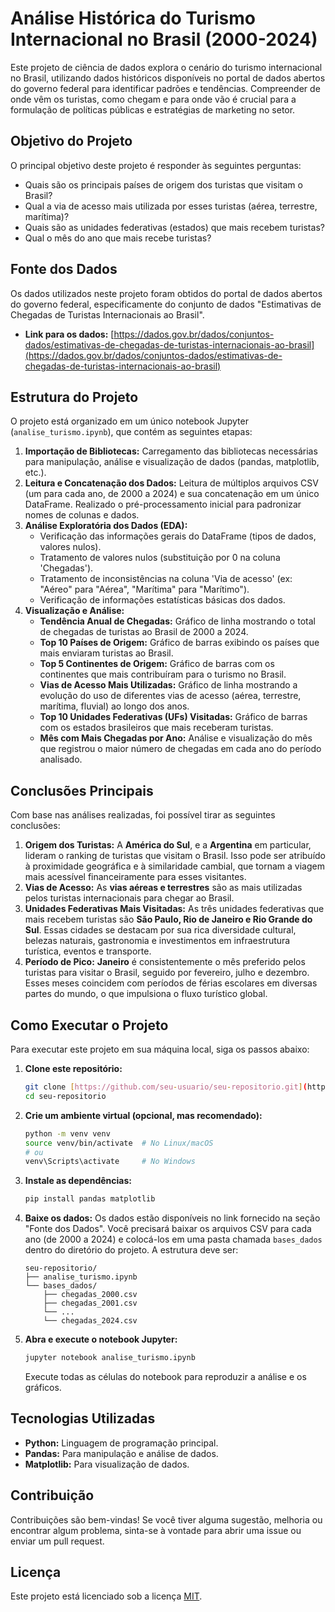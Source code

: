 # Análise Histórica do Turismo Internacional no Brasil (2000-2024)

Este projeto de ciência de dados explora o cenário do turismo internacional no Brasil, utilizando dados históricos disponíveis no portal de dados abertos do governo federal para identificar padrões e tendências. Compreender de onde vêm os turistas, como chegam e para onde vão é crucial para a formulação de políticas públicas e estratégias de marketing no setor.

## Objetivo do Projeto

O principal objetivo deste projeto é responder às seguintes perguntas:

- Quais são os principais países de origem dos turistas que visitam o Brasil?
- Qual a via de acesso mais utilizada por esses turistas (aérea, terrestre, marítima)?
- Quais são as unidades federativas (estados) que mais recebem turistas?
- Qual o mês do ano que mais recebe turistas?

## Fonte dos Dados

Os dados utilizados neste projeto foram obtidos do portal de dados abertos do governo federal, especificamente do conjunto de dados "Estimativas de Chegadas de Turistas Internacionais ao Brasil".

- **Link para os dados:** [https://dados.gov.br/dados/conjuntos-dados/estimativas-de-chegadas-de-turistas-internacionais-ao-brasil](https://dados.gov.br/dados/conjuntos-dados/estimativas-de-chegadas-de-turistas-internacionais-ao-brasil)

## Estrutura do Projeto

O projeto está organizado em um único notebook Jupyter (`analise_turismo.ipynb`), que contém as seguintes etapas:

1.  **Importação de Bibliotecas:** Carregamento das bibliotecas necessárias para manipulação, análise e visualização de dados (pandas, matplotlib, etc.).
2.  **Leitura e Concatenação dos Dados:** Leitura de múltiplos arquivos CSV (um para cada ano, de 2000 a 2024) e sua concatenação em um único DataFrame. Realizado o pré-processamento inicial para padronizar nomes de colunas e dados.
3.  **Análise Exploratória dos Dados (EDA):**
    * Verificação das informações gerais do DataFrame (tipos de dados, valores nulos).
    * Tratamento de valores nulos (substituição por 0 na coluna 'Chegadas').
    * Tratamento de inconsistências na coluna 'Via de acesso' (ex: "Aéreo" para "Aérea", "Marítima" para "Marítimo").
    * Verificação de informações estatísticas básicas dos dados.
4.  **Visualização e Análise:**
    * **Tendência Anual de Chegadas:** Gráfico de linha mostrando o total de chegadas de turistas ao Brasil de 2000 a 2024.
    * **Top 10 Países de Origem:** Gráfico de barras exibindo os países que mais enviaram turistas ao Brasil.
    * **Top 5 Continentes de Origem:** Gráfico de barras com os continentes que mais contribuíram para o turismo no Brasil.
    * **Vias de Acesso Mais Utilizadas:** Gráfico de linha mostrando a evolução do uso de diferentes vias de acesso (aérea, terrestre, marítima, fluvial) ao longo dos anos.
    * **Top 10 Unidades Federativas (UFs) Visitadas:** Gráfico de barras com os estados brasileiros que mais receberam turistas.
    * **Mês com Mais Chegadas por Ano:** Análise e visualização do mês que registrou o maior número de chegadas em cada ano do período analisado.

## Conclusões Principais

Com base nas análises realizadas, foi possível tirar as seguintes conclusões:

1.  **Origem dos Turistas:** A **América do Sul**, e a **Argentina** em particular, lideram o ranking de turistas que visitam o Brasil. Isso pode ser atribuído à proximidade geográfica e à similaridade cambial, que tornam a viagem mais acessível financeiramente para esses visitantes.
2.  **Vias de Acesso:** As **vias aéreas e terrestres** são as mais utilizadas pelos turistas internacionais para chegar ao Brasil.
3.  **Unidades Federativas Mais Visitadas:** As três unidades federativas que mais recebem turistas são **São Paulo, Rio de Janeiro e Rio Grande do Sul**. Essas cidades se destacam por sua rica diversidade cultural, belezas naturais, gastronomia e investimentos em infraestrutura turística, eventos e transporte.
4.  **Período de Pico:** **Janeiro** é consistentemente o mês preferido pelos turistas para visitar o Brasil, seguido por fevereiro, julho e dezembro. Esses meses coincidem com períodos de férias escolares em diversas partes do mundo, o que impulsiona o fluxo turístico global.

## Como Executar o Projeto

Para executar este projeto em sua máquina local, siga os passos abaixo:

1.  **Clone este repositório:**
    ```bash
    git clone [https://github.com/seu-usuario/seu-repositorio.git](https://github.com/seu-usuario/seu-repositorio.git)
    cd seu-repositorio
    ```
2.  **Crie um ambiente virtual (opcional, mas recomendado):**
    ```bash
    python -m venv venv
    source venv/bin/activate  # No Linux/macOS
    # ou
    venv\Scripts\activate     # No Windows
    ```
3.  **Instale as dependências:**
    ```bash
    pip install pandas matplotlib
    ```
4.  **Baixe os dados:**
    Os dados estão disponíveis no link fornecido na seção "Fonte dos Dados". Você precisará baixar os arquivos CSV para cada ano (de 2000 a 2024) e colocá-los em uma pasta chamada `bases_dados` dentro do diretório do projeto. A estrutura deve ser:
    ```
    seu-repositorio/
    ├── analise_turismo.ipynb
    └── bases_dados/
        ├── chegadas_2000.csv
        ├── chegadas_2001.csv
        └── ...
        └── chegadas_2024.csv
    ```
5.  **Abra e execute o notebook Jupyter:**
    ```bash
    jupyter notebook analise_turismo.ipynb
    ```
    Execute todas as células do notebook para reproduzir a análise e os gráficos.

## Tecnologias Utilizadas

-   **Python:** Linguagem de programação principal.
-   **Pandas:** Para manipulação e análise de dados.
-   **Matplotlib:** Para visualização de dados.

## Contribuição

Contribuições são bem-vindas! Se você tiver alguma sugestão, melhoria ou encontrar algum problema, sinta-se à vontade para abrir uma issue ou enviar um pull request.

## Licença

Este projeto está licenciado sob a licença [MIT](LICENSE).
